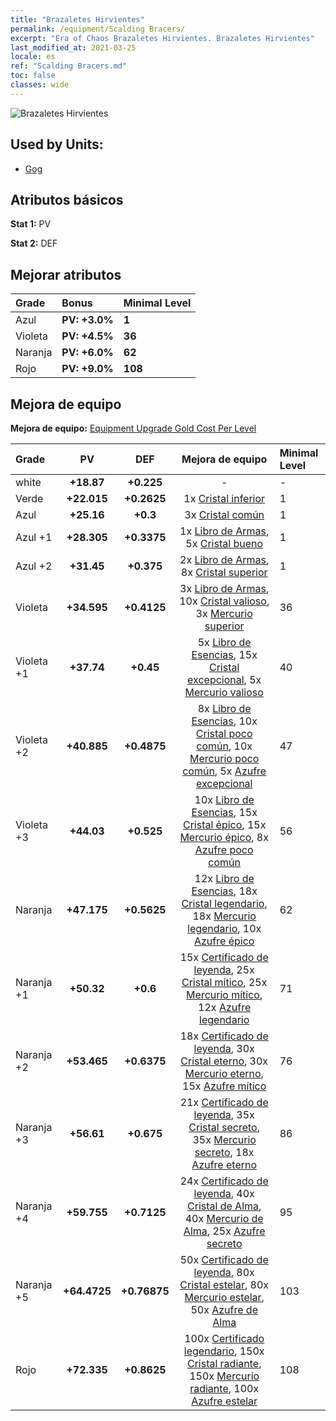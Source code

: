 ```yaml
---
title: "Brazaletes Hirvientes"
permalink: /equipment/Scalding Bracers/
excerpt: "Era of Chaos Brazaletes Hirvientes. Brazaletes Hirvientes"
last_modified_at: 2021-03-25
locale: es
ref: "Scalding Bracers.md"
toc: false
classes: wide
---
```


  ![Brazaletes Hirvientes](/images/e/e_5024.png)

## Used by Units:

* [Gog](/es/units/Gog/) 


## Atributos básicos
 **Stat 1:** PV

 **Stat 2:** DEF

## Mejorar atributos

  |     Grade    |   Bonus | Minimal Level | 
  |:-------------|:--------|:--------------| 
  | Azul | **PV: +3.0%** | **1** | 
  | Violeta | **PV: +4.5%** | **36** | 
  | Naranja | **PV: +6.0%** | **62** | 
  | Rojo | **PV: +9.0%** | **108** | 


## Mejora de equipo
 **Mejora de equipo:** [Equipment Upgrade Gold Cost Per Level](/equipment/EquipmentUpgradeCostPerLevel/) 

  |          Grade      | PV | DEF | Mejora de equipo | Minimal Level |
  |:--------------------|:---------:|:---------:|:----------------:|:--------------|
  | white | **+18.87** | **+0.225** | - | - |
  | Verde | **+22.015** | **+0.2625** | 1x [Cristal inferior](/es/Items/mat_5/) | 1 |
  | Azul | **+25.16** | **+0.3** | 3x [Cristal común](/es/Items/mat_11/) | 1 |
  | Azul +1 | **+28.305** | **+0.3375** | 1x [Libro de Armas](/es/Items/mat_18/), 5x [Cristal bueno](/es/Items/mat_17/) | 1 |
  | Azul +2 | **+31.45** | **+0.375** | 2x [Libro de Armas](/es/Items/mat_25/), 8x [Cristal superior](/es/Items/mat_24/) | 1 |
  | Violeta | **+34.595** | **+0.4125** | 3x [Libro de Armas](/es/Items/mat_32/), 10x [Cristal valioso](/es/Items/mat_31/), 3x [Mercurio superior](/es/Items/mat_21/) | 36 |
  | Violeta +1 | **+37.74** | **+0.45** | 5x [Libro de Esencias](/es/Items/mat_39/), 15x [Cristal excepcional](/es/Items/mat_38/), 5x [Mercurio valioso](/es/Items/mat_28/) | 40 |
  | Violeta +2 | **+40.885** | **+0.4875** | 8x [Libro de Esencias](/es/Items/mat_46/), 10x [Cristal poco común](/es/Items/mat_45/), 10x [Mercurio poco común](/es/Items/mat_42/), 5x [Azufre excepcional](/es/Items/mat_36/) | 47 |
  | Violeta +3 | **+44.03** | **+0.525** | 10x [Libro de Esencias](/es/Items/mat_53/), 15x [Cristal épico](/es/Items/mat_52/), 15x [Mercurio épico](/es/Items/mat_49/), 8x [Azufre poco común](/es/Items/mat_43/) | 56 |
  | Naranja | **+47.175** | **+0.5625** | 12x [Libro de Esencias](/es/Items/mat_60/), 18x [Cristal legendario](/es/Items/mat_59/), 18x [Mercurio legendario](/es/Items/mat_56/), 10x [Azufre épico](/es/Items/mat_50/) | 62 |
  | Naranja +1 | **+50.32** | **+0.6** | 15x [Certificado de leyenda](/es/Items/mat_67/), 25x [Cristal mítico](/es/Items/mat_66/), 25x [Mercurio mítico](/es/Items/mat_63/), 12x [Azufre legendario](/es/Items/mat_57/) | 71 |
  | Naranja +2 | **+53.465** | **+0.6375** | 18x [Certificado de leyenda](/es/Items/mat_74/), 30x [Cristal eterno](/es/Items/mat_73/), 30x [Mercurio eterno](/es/Items/mat_70/), 15x [Azufre mítico](/es/Items/mat_64/) | 76 |
  | Naranja +3 | **+56.61** | **+0.675** | 21x [Certificado de leyenda](/es/Items/mat_81/), 35x [Cristal secreto](/es/Items/mat_80/), 35x [Mercurio secreto](/es/Items/mat_77/), 18x [Azufre eterno](/es/Items/mat_71/) | 86 |
  | Naranja +4 | **+59.755** | **+0.7125** | 24x [Certificado de leyenda](/es/Items/mat_88/), 40x [Cristal de Alma](/es/Items/mat_87/), 40x [Mercurio de Alma](/es/Items/mat_84/), 25x [Azufre secreto](/es/Items/mat_78/) | 95 |
  | Naranja +5 | **+64.4725** | **+0.76875** | 50x [Certificado de leyenda](/es/Items/mat_95/), 80x [Cristal estelar](/es/Items/mat_94/), 80x [Mercurio estelar](/es/Items/mat_91/), 50x [Azufre de Alma](/es/Items/mat_85/) | 103 |
  | Rojo | **+72.335** | **+0.8625** | 100x [Certificado legendario](/es/Items/mat_102/), 150x [Cristal radiante](/es/Items/mat_101/), 150x [Mercurio radiante](/es/Items/mat_98/), 100x [Azufre estelar](/es/Items/mat_92/) | 108 |


